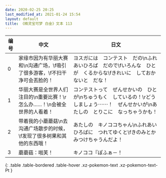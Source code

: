 ```yaml
---
date: 2020-02-25 20:25
last_modified_at: 2021-01-24 15:54
layout: default
title: 《精灵宝可梦 白金》文本 113
---
```

| 编号 | 中文 | 日文 |
| ---- | ---- | ---- |
| 0 | 家缘市因为有华丽大赛和\n沟通广场，\f吸引了很多游客，\f不扫干净可会丟脸的！ | ヨスガには　コンテスト　だの\nふれあいひろば　だので\fいろんな　ひとが　くるからな\fきれいに　しておかないと　だな！ |
| 1 | 华丽大赛是全世界人们注目的\n重要比赛！\r怎么办……！\n会被全世界的人看着！ | コンテストって　ぜんせかいの　ひとが\nちゅうもく　しているの！\rどうしましょう⋯⋯！　ぜんせかいが\nあたしの　とりこに　なっちゃうかも！ |
| 2 | 带着我的小蘑蘑菇\n去沟通广场散步的时候，\f发现了很多树果和其他的东西哦！ | あたしの　キノココちゃん\nふれあいひろばに　つれてゆくと\fきのみとか　みつけちゃうんだよ！ |
| 3 | 蘑蘑菇：啪芙！ | キノココ『ぽふぁ－！ |
{: .table .table-bordered .table-hover .xz-pokemon-text .xz-pokemon-text-Pt }